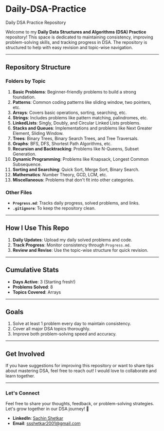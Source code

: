 # Daily-DSA-Practice
Daily DSA Practice Repository

Welcome to my **Daily Data Structures and Algorithms (DSA) Practice** repository! This space is dedicated to maintaining consistency, improving problem-solving skills, and tracking progress in DSA. The repository is structured to help with easy revision and topic-wise navigation.

---

## Repository Structure

### **Folders by Topic**
1. **Basic Problems**: Beginner-friendly problems to build a strong foundation.
2. **Patterns**: Common coding patterns like sliding window, two pointers, etc.
3. **Arrays**: Covers basic operations, sorting, searching, etc.
4. **Strings**: Includes problems like pattern matching, palindromes, etc.
5. **LinkedLists**: Singly, Doubly, and Circular Linked Lists problems.
6. **Stacks and Queues**: Implementations and problems like Next Greater Element, Sliding Window.
7. **Trees**: Binary Trees, Binary Search Trees, and Tree Traversals.
8. **Graphs**: BFS, DFS, Shortest Path Algorithms, etc.
9. **Recursion and Backtracking**: Problems like N-Queens, Subset Generation.
10. **Dynamic Programming**: Problems like Knapsack, Longest Common Subsequence.
11. **Sorting and Searching**: Quick Sort, Merge Sort, Binary Search.
12. **Mathematics**: Number Theory, GCD, LCM, etc.
13. **Miscellaneous**: Problems that don't fit into other categories.

### **Other Files**
- **`Progress.md`**: Tracks daily progress, solved problems, and links.
- **`.gitignore`**: To keep the repository clean.

---

## How I Use This Repo

1. **Daily Updates**: Upload my daily solved problems and code.
2. **Track Progress**: Monitor consistency through `Progress.md`.
3. **Review and Revise**: Use the topic-wise structure for quick revision.

---

## Cumulative Stats
- **Days Active**: 3 (Starting fresh!)
- **Problems Solved**: 8
- **Topics Covered**: Arrays

---

## Goals
1. Solve at least 1 problem every day to maintain consistency.
2. Cover all major DSA topics thoroughly.
3. Improve both problem-solving speed and accuracy.

---

## Get Involved
If you have suggestions for improving this repository or want to share tips about mastering DSA, feel free to reach out! I would love to collaborate and learn together.

---

### Let's Connect
Feel free to share your thoughts, feedback, or problem-solving strategies. Let's grow together in our DSA journey! 🚀

- **LinkedIn**: [Sachin Shetkar](https://www.linkedin.com/in/sachin-shetkar-681381218/)
- **Email**: [ssshetkar2001@gmail.com](mailto:ssshetkar2001@gmail.com)
